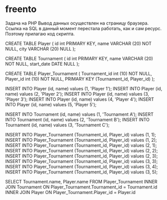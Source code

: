 # freento
Задача на PHP
Вывод данных осуществлен на страницу браузера.
Ссылка на SQL в данный момент перестала работать, как и сам ресурс.
Поэтому прилагаю код скрипта.

CREATE TABLE Player (
  id int PRIMARY KEY,
  name VARCHAR (20) NOT NULL,
  city VARCHAR (20) NULL
);

CREATE TABLE Tournament (
  id int PRIMARY KEY,
  name VARCHAR (20) NOT NULL,
  start_date DATE NULL
);

CREATE TABLE Player_Tournament (
  Tournament_id int (10) NOT NULL,
  Player_id int (10) NOT NULL,
  PRIMARY KEY (Tournament_id, Player_id)
);

INSERT INTO Player (id, name) values (1, 'Player 1');
INSERT INTO Player (id, name) values (2, 'Player 2');
INSERT INTO Player (id, name) values (3, 'Player 3');
INSERT INTO Player (id, name) values (4, 'Player 4');
INSERT INTO Player (id, name) values (5, 'Player 5');

INSERT INTO Tournament (id, name) values (1, 'Tournament A');
INSERT INTO Tournament (id, name) values (2, 'Tournament B');
INSERT INTO Tournament (id, name) values (3, 'Tournament C');

INSERT INTO Player_Tournament (Tournament_id, Player_id) values (1, 1);
INSERT INTO Player_Tournament (Tournament_id, Player_id) values (1, 2);
INSERT INTO Player_Tournament (Tournament_id, Player_id) values (2, 1);
INSERT INTO Player_Tournament (Tournament_id, Player_id) values (2, 2);
INSERT INTO Player_Tournament (Tournament_id, Player_id) values (2, 3);
INSERT INTO Player_Tournament (Tournament_id, Player_id) values (3, 3);
INSERT INTO Player_Tournament (Tournament_id, Player_id) values (3, 4);
INSERT INTO Player_Tournament (Tournament_id, Player_id) values (3, 5);

SELECT 
  Tournament.name,
  Player.name
FROM 
  Player_Tournament
INNER JOIN 
  Tournament
ON 
  Player_Tournament.Tournament_id = Tournament.id
INNER JOIN 
  Player
ON 
  Player_Tournament.Player_id = Player.id
